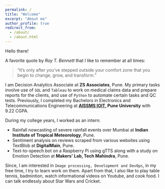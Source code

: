 ```yaml
---
permalink: /
title: "Welcome"
excerpt: "About me"
author_profile: true
redirect_from: 
  - /about/
  - /about.html
---
```


Hello there! 

A favorite quote by *Roy T. Bennett* that I like to remember at all times:
> “It’s only after you’ve stepped outside your comfort zone that you begin to change, grow, and transform.”

I am Decision Analytics Associate at **ZS Associates**, Pune. My primary tasks involve use of `SQL` and `Tableau` to work on medical claims data and prepare reports for the clients, and use of `Python` to automate certain tasks and QC tests. Previously, I completed my Bachelors in Electronics and Telecommunications Engineering at **[AISSMS IOIT](https://aissmsioit.org/), Pune University** with 9.22 CGPA.  

During my college years, I worked as an intern:
* Rainfall nowcasting of severe rainfall events over Mumbai at **Indian Institute of Tropical Meteorology**, Pune.
* Sentiment analysis on reviews scraped from various websites using TextBlob at **DigitalMain**, Pune.
* Text-to-speech bot on a Raspberry Pi using gTTS along with a study on Emotion Detection at **Makers' Lab, Tech Mahindra**, Pune.  

Since, I am interested in `Image processing, Development and DevOps`, in my free time, I try to learn work on them. Apart from that, I also like to play table tennis, badmintion, watch informational videos on Youtube, and cook food. I can talk endlessly about Star Wars and Cricket.